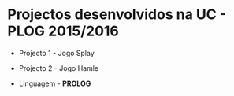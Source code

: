 # Projectos desenvolvidos na UC - PLOG 2015/2016

* Projecto 1 - Jogo Splay

* Projecto 2 - Jogo Hamle

* Linguagem - **PROLOG**
